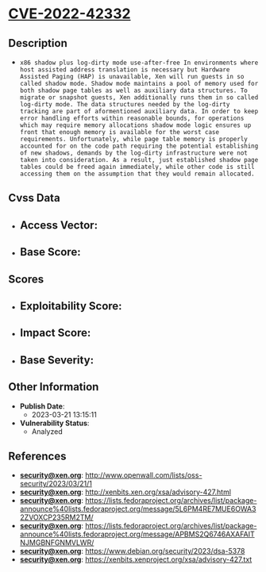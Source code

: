 
# [CVE-2022-42332](http://www.openwall.com/lists/oss-security/2023/03/21/1)

## Description

- `x86 shadow plus log-dirty mode use-after-free In environments where host assisted address translation is necessary but Hardware Assisted Paging (HAP) is unavailable, Xen will run guests in so called shadow mode. Shadow mode maintains a pool of memory used for both shadow page tables as well as auxiliary data structures. To migrate or snapshot guests, Xen additionally runs them in so called log-dirty mode. The data structures needed by the log-dirty tracking are part of aformentioned auxiliary data. In order to keep error handling efforts within reasonable bounds, for operations which may require memory allocations shadow mode logic ensures up front that enough memory is available for the worst case requirements. Unfortunately, while page table memory is properly accounted for on the code path requiring the potential establishing of new shadows, demands by the log-dirty infrastructure were not taken into consideration. As a result, just established shadow page tables could be freed again immediately, while other code is still accessing them on the assumption that they would remain allocated.`

## Cvss Data

- **Access Vector**:
  - 
- **Base Score**:
  - 

## Scores

- **Exploitability Score**:
  - 
- **Impact Score**:
  - 
- **Base Severity**:
  - 

## Other Information

- **Publish Date**:
  - 2023-03-21 13:15:11
- **Vulnerability Status**:
  - Analyzed

## References

- **security@xen.org**: http://www.openwall.com/lists/oss-security/2023/03/21/1
- **security@xen.org**: http://xenbits.xen.org/xsa/advisory-427.html
- **security@xen.org**: https://lists.fedoraproject.org/archives/list/package-announce%40lists.fedoraproject.org/message/5L6PM4RE7MUE6OWA32ZVOXCP235RM2TM/
- **security@xen.org**: https://lists.fedoraproject.org/archives/list/package-announce%40lists.fedoraproject.org/message/APBMS2Q6746AXAFAITNJMGBNFGNMVLWR/
- **security@xen.org**: https://www.debian.org/security/2023/dsa-5378
- **security@xen.org**: https://xenbits.xenproject.org/xsa/advisory-427.txt
